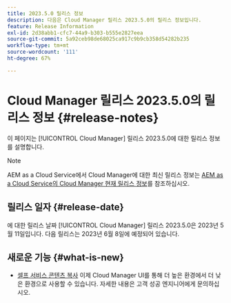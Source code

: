 ```yaml
---
title: 2023.5.0 릴리스 정보
description: 다음은 Cloud Manager 릴리스 2023.5.0의 릴리스 정보입니다.
feature: Release Information
exl-id: 2d38abb1-cfc7-44a9-b303-b555e2827eea
source-git-commit: 5a92ceb98de68025ca917c9b9cb358d54282b235
workflow-type: tm+mt
source-wordcount: '111'
ht-degree: 67%

---
```



# Cloud Manager 릴리스 2023.5.0의 릴리스 정보 {#release-notes}

이 페이지는 [!UICONTROL Cloud Manager] 릴리스 2023.5.0에 대한 릴리스 정보를 설명합니다.

>[!NOTE]
>
>AEM as a Cloud Service에서 Cloud Manager에 대한 최신 릴리스 정보는 [AEM as a Cloud Service의 Cloud Manager 현재 릴리스 정보](https://experienceleague.adobe.com/docs/experience-manager-cloud-service/content/implementing/using-cloud-manager/release-notes-cloud-manager/release-notes-cm-current.html)를 참조하십시오.

## 릴리스 일자 {#release-date}

에 대한 릴리스 날짜 [!UICONTROL Cloud Manager] 릴리스 2023.5.0은 2023년 5월 11일입니다. 다음 릴리스는 2023년 6월 8일에 예정되어 있습니다.

## 새로운 기능 {#what-is-new}

* [셀프 서비스 콘텐츠 복사](/help/using/content-copy.md) 이제 Cloud Manager UI를 통해 더 높은 환경에서 더 낮은 환경으로 사용할 수 있습니다. 자세한 내용은 고객 성공 엔지니어에게 문의하십시오.
